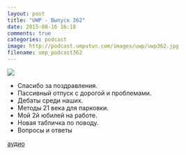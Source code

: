 ```yaml
---
layout: post
title: "UWP - Выпуск 362"
date: 2015-08-16 16:18
comments: true
categories: podcast
image: http://podcast.umputun.com/images/uwp/uwp362.jpg
filename: ump_podcast362
---
```

![](https://podcast.umputun.com/images/uwp/uwp362.jpg)

- Спасибо за поздравления.
- Пассивный отпуск с дорогой и проблемами.
- Дебаты среди наших.
- Методы 21 века для парковки.
- Мой 2й юбилей на работе.
- Новая табличка по поводу.
- Вопросы и ответы

[аудио](https://podcast.umputun.com/media/ump_podcast362.mp3)
<audio src="https://podcast.umputun.com/media/ump_podcast362.mp3" preload="none"></audio>
